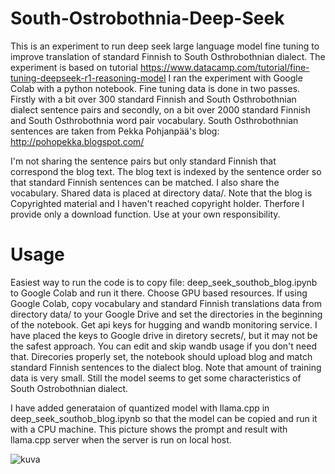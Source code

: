 # South-Ostrobothnia-Deep-Seek

This is an experiment to run deep seek large language model fine tuning to improve translation of standard Finnish to South Osthrobothnian dialect. The experiment is based on tutorial https://www.datacamp.com/tutorial/fine-tuning-deepseek-r1-reasoning-model
I ran the experiment with Google Colab with a python notebook. Fine tuning data is done in two passes. Firstly with a bit over 300 standard Finnish and South Osthrobothnian dialect sentence pairs and secondly, on a bit over 2000 standard Finnish and South Osthrobothnia word pair vocabulary. South Osthrobothnian sentences are taken from Pekka Pohjanpää's blog: http://pohopekka.blogspot.com/ 

I'm not sharing the sentence pairs but only standard Finnish that correspond the blog text. The blog text is indexed by the sentence order so that standard Finnish sentences can be matched. I also share the vocabulary. Shared data is placed at directory data/. Note that the blog is Copyrighted material and I haven't reached copyright holder. Therfore I provide only a download function. Use at your own responsibility.

# Usage

Easiest way to run the code is to copy file:
deep_seek_southob_blog.ipynb
to Google Colab and run it there. Choose GPU based resources. If using Google Colab, copy vocabulary and standard Finnish translations data from directory data/ to your Google Drive and set the directories in the beginning of the notebook. Get api keys for hugging and wandb monitoring service. I have placed the keys to Google drive in diretory secrets/, but it may not be the safest approach. You can edit and skip wandb usage if you don't need that. Direcories properly set, the notebook should upload blog and match standard Finnish sentences to the dialect blog. Note that amount of training data is very small. Still the model seems to get some characteristics of South Ostrobothnian dialect.

I have added generataion of quantized model with llama.cpp in deep_seek_southob_blog.ipynb so that the model can be copied and run it with a CPU machine. This picture shows the prompt and result with llama.cpp server when the server is run on local host.

![kuva](https://github.com/user-attachments/assets/45d3c005-f401-4848-9b4e-06e09415dcef)
